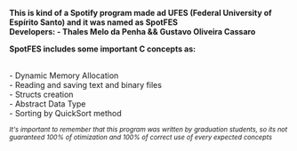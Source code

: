 **This is kind of a Spotify program made ad UFES (Federal University of Espírito Santo) and it was named as SpotFES**<br />
**Developers: - Thales Melo da Penha && Gustavo Oliveira Cassaro**

**SpotFES includes some important C concepts as:**

<br />- Dynamic Memory Allocation<br />- Reading and saving text and binary files<br />- Structs creation<br />- Abstract Data Type<br />- Sorting by QuickSort method <br />

<sub>*It's important to remember that this program was written by graduation students, so its not guaranteed 100% of otimization and 100% of correct use of every expected concepts*</sub>

